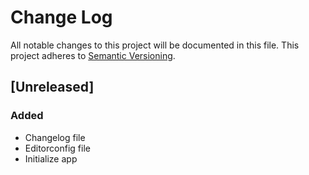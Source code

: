 # Change Log
All notable changes to this project will be documented in this file.
This project adheres to [Semantic Versioning](http://semver.org/).

## [Unreleased]
### Added
- Changelog file
- Editorconfig file
- Initialize app
